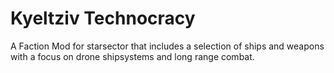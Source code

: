 # Kyeltziv Technocracy
A Faction Mod for starsector that includes a selection of ships and weapons with a focus on drone shipsystems and long range combat.
